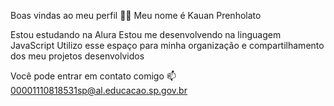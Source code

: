 Boas vindas ao meu perfil 💙💙
Meu nome é Kauan Prenholato

Estou estudando na Alura
Estou me desenvolvendo na linguagem JavaScript
Utilizo esse espaço para minha organização e compartilhamento dos meu projetos desenvolvidos

Você pode entrar em contato comigo 📫
00001110818531sp@al.educacao.sp.gov.br
